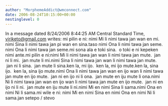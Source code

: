 ```yaml
---
author: "MorphemeAddict@wmconnect.com"
date: 2006-08-24T10:15:00+00:00
nestinglevel: 0
---
```

In a message dated 8/24/2006 8:44:25 AM Central Standard Time, [viriketo@gmail.com](mailto://viriketo@gmail.com) writes:
mi pilin e ni: nimi Mi li nimi tawa jan wan en mi. nimi Sina li nimi tawa jan pi wan en sina.taso nimi Ona li nimi tawa jan seme. nimi Ona li nimi tawa jan seme.mi sona ala e toki sina.  o toki e ni kepeken nimi ante.mi pilin e ni:nimi Mi li nimi tawa jan wan li nimi tawa jan mute.  jan ni li mi.  jan mute li mi.nimi Sina li nimi tawa jan wan li nimi tawa jan mute.  jan ni li sina.  jan mute li sina.ken la, mi ijo.  ken la, mi ijo mute.ken la, sina ijo.  ken la, sina ijo mute.nimi Ona li nimi tawa jan wan en ijo wan li nimi tawa jan mute en ijo mute.  jan ni en ijo ni li ona.  jan mute en iju mute li ona.nimi Ni li nimi tawa jan wan en ijo wan li nimi tawa jan mute en ijo mute.  jan ni en ijo ni li ni.  jan mute en iju mute li ni.nimi Mi en nimi Sina li sama.nimi Ona en nimi Ni li sama.mi wile e ni: nimi Mi en nimi Sina en nimi Ona en nimi Ni li sama.jan setepo / stevo